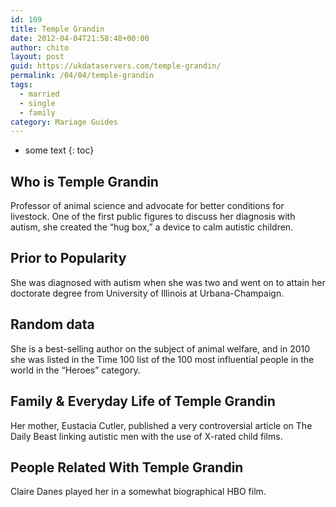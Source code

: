```yaml
---
id: 109
title: Temple Grandin
date: 2012-04-04T21:58:48+00:00
author: chito
layout: post
guid: https://ukdataservers.com/temple-grandin/
permalink: /04/04/temple-grandin  
tags:
  - married
  - single
  - family
category: Mariage Guides
---
```


* some text
{: toc}


## Who is  Temple Grandin
                  
                  
                  
Professor of animal science and advocate for better conditions for livestock. One of the first public figures to discuss her diagnosis with autism, she created the &#8220;hug box,&#8221; a device to calm autistic children. 
                  
                
                
                
## Prior to Popularity 
                  
                  
                  
She was diagnosed with autism when she was two and went on to attain her doctorate degree from University of Illinois at Urbana-Champaign.
                  
                
                
                
## Random data 
                  
                  
                  
She is a best-selling author on the subject of animal welfare, and in 2010 she was listed in the Time 100 list of the 100 most influential people in the world in the &#8220;Heroes&#8221; category.
                  
                
                
                
## Family & Everyday Life of Temple Grandin
                  
                  
                  
Her mother, Eustacia Cutler, published a very controversial article on The Daily Beast linking autistic men with the use of X-rated child films.
                  
                
                
                
## People Related With  Temple Grandin
                  
                  
                  
Claire Danes played her in a somewhat biographical HBO film.
                  
                
              
            
          
          
          
    
    
  
